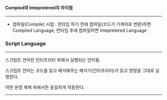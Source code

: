 #### Compied와 Intepretered의 차이점

---

- 컴파일(Compile) 시점 : 런타임 하기 전에 컴파일(코드가 기계어로 변환)하면 Compiled Language, 런타임 후에 컴파일하면 Intepretered Language







### Script Language

---

스크팁트 언어란 인터프리터 위에서 실행되는 언어들.

스크립트 언어는 코드를 읽고 해석해주는 해석기(인터프리터)가 읽고 명령을 그대로 실행한다. 

어떤 운영 체제 위에서든 동일하게 작동한다. 

---

